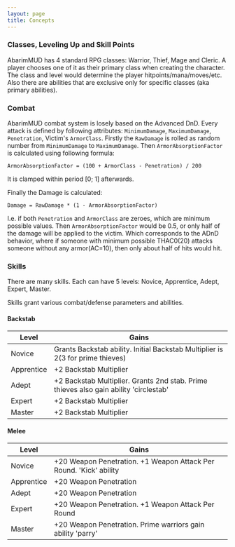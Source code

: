 ```yaml
---
layout: page
title: Concepts
---
```


### Classes, Leveling Up and Skill Points
AbarimMUD has 4 standard RPG classes: Warrior, Thief, Mage and Cleric.
A player chooses one of it as their primary class when creating the character.
The class and level would determine the player hitpoints/mana/moves/etc.
Also there are abilities that are exclusive only for specific classes (aka primary abilities).

### Combat
AbarimMUD combat system is losely based on the Advanced DnD.
Every attack is defined by following attributes: `MinimumDamage`, `MaximumDamage`, `Penetration`, Victim's `ArmorClass`.
Firstly the `RawDamage` is rolled as random number from `MinimumDamage` to `MaximumDamage`.
Then `ArmorAbsorptionFactor` is calculated using following formula:

`ArmorAbsorptionFactor = (100 + ArmorClass - Penetration) / 200`

It is clamped within period [0; 1] afterwards.

Finally the Damage is calculated:

`Damage = RawDamage * (1 - ArmorAbsorptionFactor)`

I.e. if both `Penetration` and `ArmorClass` are zeroes, which are minimum possible values.
Then `ArmorAbsorptionFactor` would be 0.5, or only half of the damage will be applied to the victim.
Which corresponds to the ADnD behavior, where if someone with minimum possible THAC0(20) attacks someone without any armor(AC=10),
then only about half of hits would hit.

### Skills
There are many skills. Each can have 5 levels: Novice, Apprentice, Adept, Expert, Master.

Skills grant various combat/defense parameters and abilities.

#### Backstab

Level|Gains
-----|-----
Novice|Grants Backstab ability. Initial Backstab Multiplier is 2(3 for prime thieves)
Apprentice|+2 Backstab Multiplier
Adept|+2 Backstab Multiplier. Grants 2nd stab. Prime thieves also gain ability 'circlestab'
Expert|+2 Backstab Multiplier
Master|+2 Backstab Multiplier

#### Melee

Level|Gains
-----|-----
Novice|+20 Weapon Penetration. +1 Weapon Attack Per Round. 'Kick' ability
Apprentice|+20 Weapon Penetration
Adept|+20 Weapon Penetration
Expert|+20 Weapon Penetration. +1 Weapon Attack Per Round
Master|+20 Weapon Penetration. Prime warriors gain ability 'parry'

